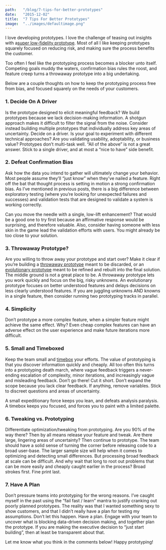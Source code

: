 ```yaml
---
path:	"/blog/7-tips-for-better-prototypes"
date:	"2015-12-02"
title:	"7 Tips For Better Prototypes"
image:	"../images/defaultimage.png"
---
```


I love developing prototypes. I love the challenge of teasing out insights with a[super low-fidelity prototype](http://www.smashingmagazine.com/2014/10/06/the-skeptics-guide-to-low-fidelity-prototyping/). Most of all I like keeping prototypes squarely focused on reducing risk, and making sure the process benefits the customer.

Too often I feel like the prototyping process becomes a blocker unto itself. Competing goals muddy the waters, confirmation bias rules the roost, and feature creep turns a throwaway prototype into a big undertaking.

Below are a couple thoughts on how to keep the prototyping process free from bias, and focused squarely on the needs of your customers.

### 1. Decide On A Driver

Is the prototype designed to elicit meaningful feedback? We build prototypes because we lack decision-making information. A shotgun approach makes it difficult to filter the signal from the noise. Consider instead building multiple prototypes that individually address key areas of uncertainty. Decide on a driver. Is your goal to experiment with different technical approaches? Are you validating usability, adoptability, or business value? Prototypes don’t multi-task well. “All of the above” is not a great answer. Stick to a single driver, and at most a “nice to have” side benefit.

### 2. Defeat Confirmation Bias

Ask how the data you intend to gather will ultimately change your behavior. Most people assume they’ll “just know” when they’ve nailed a feature. Right off the bat that thought process is setting in motion a strong confirmation bias. As I’ve mentioned in previous posts, there is a big difference between exploratory testing (where you’re looking for unexpected failures and successes) and validation tests that are designed to validate a system is working correctly.

Can you move the needle with a single, low-lift enhancement? That would be a good one to try first because an affirmative response would be surprising, and therefore valuable. Also, consider having someone with less skin in the game lead the validation efforts with users. You might already be too close to your solution.

### 3. Throwaway Prototype?

Are you willing to throw away your prototype and start over? Make it clear if you’re building a [throwaway prototype](http://blog.codinghorror.com/the-prototype-pitfall/) meant to be discarded, or an [evolutionary prototype](http://www.exforsys.com/career-center/project-management-life-cycle/the-evolutionary-prototyping-model.html) meant to be refined and rebuilt into the final solution. The middle ground is not a great place to be. A throwaway prototype lets you work quickly and focus on the big, risky unknowns. An evolutionary prototype focuses on better understood features and delays decisions on less clearly understood features. If you are juggling unknowns AND knowns in a single feature, then consider running two prototyping tracks in parallel.

### 4. Simplicity

Don’t prototype a more complex feature, when a simpler feature might achieve the same effect. Why? Even cheap complex features can have an adverse effect on the user experience and make future iterations more difficult.

### 5. Small and Timeboxed

Keep the team small and [timebox](http://www.techwell.com/2014/01/use-timeboxing-boost-your-efficiency) your efforts. The value of prototyping is that you discover information quickly and cheaply. All too often this turns into a prototyping death march, where vague feedback triggers a never-ending escalation of complexity, minor iterations, and increasingly vague and misleading feedback. Don’t go there! Cut it short. Don’t expand the scope because you lack clear feedback. If anything, remove variables. Stick to discreet questions and areas of uncertainty.

A small expeditionary force keeps you lean, and defeats analysis paralysis. A timebox keeps you focused, and forces you to paint with a limited palette.

### 6. Tweaking vs. Prototyping

Differentiate optimization/tweaking from prototyping. Are you 90% of the way there? Then by all means release your feature and tweak. Are there large, lingering areas of uncertainty? Then continue to prototype. The team should have a solid sense of turning the corner before releasing code to a broad user-base. The larger sample size will help when it comes to optimizing and detecting small differences. But processing broad feedback at scale can be difficult. And why wait that long to root out problems that can be more easily and cheaply caught earlier in the process? Broad strokes first. Fine print last.

### 7. Have A Plan

Don’t pressure teams into prototyping for the wrong reasons. I’ve caught myself in the past using the “fail fast / learn” mantra to justify cranking out poorly planned prototypes. The reality was that I wanted something sexy to show customers, and that I didn’t really have a plan for testing my assumptions. Don’t let this happen. Have a plan. Engage with your team to uncover what is blocking data-driven decision making, and together plan the prototype. If you are making the executive decision to “just start building”, then at least be transparent about that.

Let me know what you think in the comments below! Happy prototyping!

